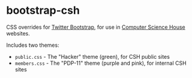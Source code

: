 bootstrap-csh
=============

CSS overrides for [Twitter Bootstrap](http://getbootstrap.com), for use in [Computer Science House](http://csh.rit.edu) websites. 

Includes two themes:
* `public.css` - The "Hacker" theme (green), for CSH public sites
* `members.css` - The "PDP-11" theme (purple and pink), for internal CSH sites
